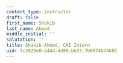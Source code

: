 ```yaml
---
content_type: instructor
draft: false
first_name: Shakib
last_name: Ahmed
middle_initial: ''
salutation: ''
title: Shakib Ahmed, CAI Intern
uid: fc3929e0-d44d-4d99-bb33-7b0074b74685
---
```

